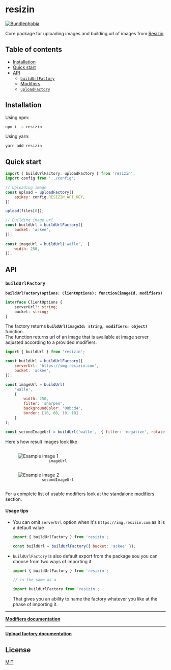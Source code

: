# resizin
[![Bundlephobia](https://img.shields.io/bundlephobia/minzip/resizin.svg)](https://bundlephobia.com/result?p=resizin)

Core package for uploading images and building url of images from [Resizin](https://resizin.com).

## Table of contents

* [Installation](#installation)
* [Quick start](#quick-start)
* [API](#api)
    * [`buildUrlFactory`](#buildurlfactoryoptions-clientoptions-functionimageid-modifiers)
    * [Modifiers](#modifiers)
    * [`uploadFactory`](#uploadfactoryoptions-options-functionfile-imageid)

## Installation

Using npm:

```sh
npm i -s resizin
```

Using yarn:

```sh
yarn add resizin
```

## Quick start

```javascript
import { buildUrlFactory, uploadFactory } from 'resizin';
import config from '../config';

// Uploading image
const upload = uploadFactory({
    apiKey: config.RESIZIN_API_KEY,
})

upload(files[0]);

// Building image url
const buildUrl = buildUrlFactory({
    bucket: 'ackee',
});
 
const imageUrl = buildUrl('walle',  {
    width: 250,
});
```

## API

### `buildUrlFactory`


**`buildUrlFactory(options: ClientOptions): function(imageId, modifiers)`**

```typescript
interface ClientOptions {
    serverUrl?: string;
    bucket: string;
}
```

The factory returns **`buildUrl(imageId: string, modifiers: object)`** function.  
The function returns url of an image that is available at image server adjusted according to a provided modifiers.  

```js
import { buildUrl } from 'resizin';

const buildUrl = buildUrlFactory({
    serverUrl: 'https://img.resizin.com',
    bucket: 'ackee',
});

const imageUrl = buildUrl(
    'walle', 
    {
        width: 250, 
        filter: 'sharpen', 
        backgroundColor: '00bcd4',
        border: [10, 60, 10, 10]
    }
);

const secondImageUrl = buildUrl('walle',  { filter: 'negative', rotate: 180 });
```

Here's how result images look like
<figure style="width: 250px; display: inline-block">
  <img src="https://img.resizin.com/ackee/image/w_250-f_sharpen-b_10_10_10_60-bg_00bcd4/walle" alt="Example image 1">
  <figcaption style="text-align:center"><code>imageUrl</code></figcaption>
</figure>

<figure style="width: 250px; display: inline-block">
  <img src="https://img.resizin.com/ackee/image/f_negative-r_180/walle" alt="Example image 2">
  <figcaption style="text-align:center"><code>secondImageUrl</code></figcaption>
</figure>

For a complete list of usable modifiers look at the standalone [modifiers](#modifiers) section.

#### Usage tips 

* You can omit `serverUrl` option when it's  `https://img.resizin.com` as it is a default value

    ```js
    import { buildUrlFactory } from 'resizin';

    const buildUrl = buildUrlFactory({ bucket: 'ackee' });
    ```

* `buildUrlFactory` is also default export from the package sou you can choose from two ways of importing it

    ```js
    import { buildUrlFactory } from 'resizin';
    
    // is the same as a
    
    import buildUrlFactory from 'resizin';
    ```

    That gives you an ability to name the factory whatever you like at the phase of importing it.

___

[**Modifiers documentation**](../../docs/Modifiers.md)

___

[**Upload factory documentation**](../../docs/Upload.md)


## License

[MIT](http://opensource.org/licenses/MIT)
